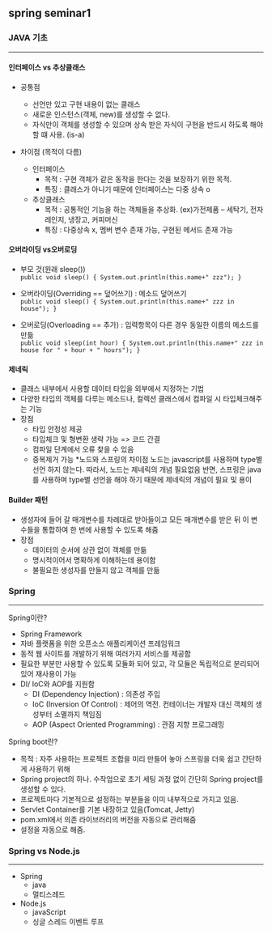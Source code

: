 ## spring seminar1

### JAVA 기초
***
#### 인터페이스 vs 추상클래스 
* 공통점
  * 선언만 있고 구현 내용이 없는 클래스
  * 새로운 인스턴스(객체, new)를 생성할 수 없다.
  * 자식만이 객체를 생성할 수 있으며 상속 받은 자식이 구현을 반드시 하도록 해야할 떄 사용. (is-a)

* 차이점 (목적이 다름)
  * 인터페이스
    * 목적 : 구현 객체가 같은 동작을 한다는 것을 보장하기 위한 목적.
    * 특징 : 클래스가 아니기 때문에 인터페이스는 다중 상속 o
  * 추상클래스
    * 목적 : 공통적인 기능을 하는 객체들을 추상화. (ex)가전제품 – 세탁기, 전자레인지, 냉장고, 커피머신
    * 특징 : 다중상속 x, 멤버 변수 존재 가능, 구현된 메서드 존재 가능 

#### 오버라이딩 vs오버로딩
* 부모 것(원래 sleep())  
``` public void sleep() { System.out.println(this.name+" zzz"); } ```

* 오버라이딩(Overriding == 덮어쓰기) :  메소드 덮어쓰기  
``` public void sleep() { System.out.println(this.name+" zzz in house"); } ```

* 오버로딩(Overloading == 추가) : 입력항목이 다른 경우 동일한 이름의 메소드를 만듦  
``` public void sleep(int hour) { System.out.println(this.name+" zzz in house for " + hour + " hours"); } ```

#### 제네릭 <T>
* 클래스 내부에서 사용할 데이터 타입을 외부에서 지정하는 기법
* 다양한 타입의 객체를 다루는 메소드나, 컬렉션 클래스에서 컴파일 시 타입체크해주는 기능
* 장점
  * 타입 안정성 제공
  * 타입체크 및 형변환 생략 가능 => 코드 간결
  * 컴파일 단계에서 오류 찾을 수 있음
  * 중복제거 가능
*노드와 스프링의 차이점
노드는 javascript를 사용하며 type별 선언 하지 않는다. 따라서, 노드는 제네릭의 개념 필요없음
반면, 스프링은 java를 사용하며 type별 선언을 해야 하기 때문에 제네릭의 개념이 필요 및 용이


#### Builder 패턴
* 생성자에 들어 갈 매개변수를 차례대로 받아들이고 모든 매개변수를 받은 뒤 이 변수들을 통합하여 한 번에 사용할 수 있도록 해줌
* 장점
  * 데이터의 순서에 상관 없이 객체를 만듦
  * 명시적이어서 명확하게 이해하는데 용이함
  * 불필요한 생성자를 만들지 않고 객체를 만듦




### Spring
***
Spring이란?
* Spring Framework
* 자바 플랫폼을 위한 오픈소스 애플리케이션 프레임워크
* 동적 웹 사이트를 개발하기 위해 여러가지 서비스를 제공함
* 필요한 부분만 사용할 수 있도록 모듈화 되어 있고, 각 모듈은 독립적으로 분리되어 있어 재사용이 가능 
* DI/ IoC와 AOP를 지원함
  * DI (Dependency Injection) : 의존성 주입
  * IoC (Inversion Of Control) : 제어의 역전. 컨테이너는 개발자 대신 객체의 생성부터 소멸까지 책임짐
  * AOP (Aspect Oriented Programming) : 관점 지향 프로그래밍
  
Spring boot란?
* 목적 : 자주 사용하는 프로젝트 조합을 미리 만들어 놓아 스프링을 더욱 쉽고 간단하게 사용하기 위해
* Spring project의 하나. 수작업으로 초기 세팅 과정 없이 간단히 Spring project를 생성할 수 있다.
* 프로젝트마다 기본적으로 설정하는 부분들을 이미 내부적으로 가지고 있음.
* Servlet Container를 기본 내장하고 있음(Tomcat, Jetty)
* pom.xml에서 의존 라이브러리의 버전을 자동으로 관리해줌
* 설정을 자동으로 해줌.




### Spring vs Node.js
***
* Spring
  * java
  * 멀티스레드
* Node.js
  * javaScript
  * 싱글 스레드 이벤트 루프
